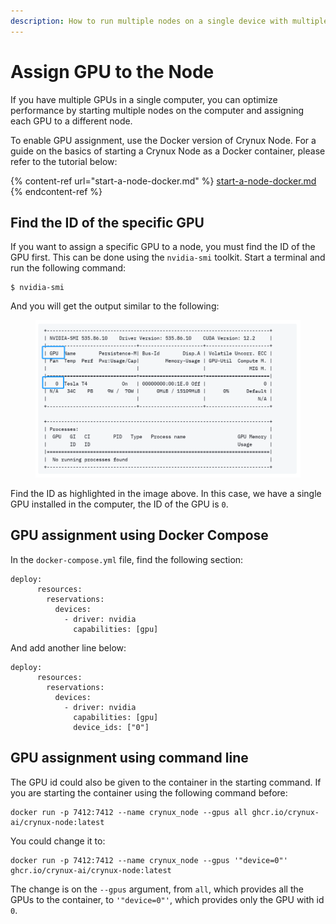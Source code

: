 ```yaml
---
description: How to run multiple nodes on a single device with multiple GPUs
---
```


# Assign GPU to the Node

If you have multiple GPUs in a single computer, you can optimize performance by starting multiple nodes on the computer and assigning each GPU to a different node.

To enable GPU assignment, use the Docker version of Crynux Node. For a guide on the basics of starting a Crynux Node as a Docker container, please refer to the tutorial below:

{% content-ref url="start-a-node-docker.md" %}
[start-a-node-docker.md](start-a-node-docker.md)
{% endcontent-ref %}

## Find the ID of the specific GPU

If you want to assign a specific GPU to a node, you must find the ID of the GPU first. This can be done using the `nvidia-smi` toolkit. Start a terminal and run the following command:

```
$ nvidia-smi
```

And you will get the output similar to the following:

<figure><img src="../.gitbook/assets/image (2).png" alt=""><figcaption></figcaption></figure>

Find the ID as highlighted in the image above. In this case, we have a single GPU installed in the computer, the ID of the GPU is `0`.&#x20;

## GPU assignment using Docker Compose

In the `docker-compose.yml` file, find the following section:

```
deploy:
      resources:
        reservations:
          devices:
            - driver: nvidia
              capabilities: [gpu]
```

And add another line below:

```
deploy:
      resources:
        reservations:
          devices:
            - driver: nvidia
              capabilities: [gpu]
              device_ids: ["0"]
```

## GPU assignment using command line

The GPU id could also be given to the container in the starting command. If you are starting the container using the following command before:

```
docker run -p 7412:7412 --name crynux_node --gpus all ghcr.io/crynux-ai/crynux-node:latest
```

You could change it to:

```
docker run -p 7412:7412 --name crynux_node --gpus '"device=0"' ghcr.io/crynux-ai/crynux-node:latest
```

The change is on the `--gpus` argument, from `all`, which provides all the GPUs to the container, to `'"device=0"'`, which provides only the GPU with id `0`.
